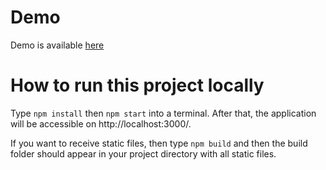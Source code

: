 # Demo
Demo is available [here](https://vorobev-exceedteam.github.io/antd-table-test-task/)

# How to run this project locally

Type ```npm install``` then ```npm start``` into a terminal. After that, the application will be accessible on http://localhost:3000/.

If you want to receive static files, then type ```npm build``` and then the build folder should appear in your project directory with all static files.
